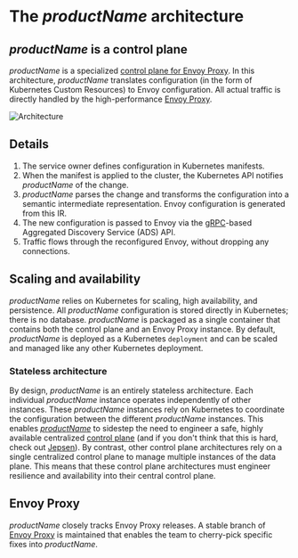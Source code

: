 # The $productName$ architecture

## $productName$ is a control plane

$productName$ is a specialized [control plane for Envoy Proxy](https://blog.getambassador.io/the-importance-of-control-planes-with-service-meshes-and-front-proxies-665f90c80b3d). In this architecture, $productName$ translates configuration (in the form of Kubernetes Custom Resources) to Envoy configuration. All actual traffic is directly handled by the high-performance [Envoy Proxy](https://www.envoyproxy.io).

![Architecture](../../../images/ambassador-arch.png)

## Details

1. The service owner defines configuration in Kubernetes manifests.
2. When the manifest is applied to the cluster, the Kubernetes API notifies $productName$ of the change.
3. $productName$ parses the change and transforms the configuration into a semantic intermediate representation. Envoy configuration is generated from this IR.
4. The new configuration is passed to Envoy via the [gRPC](../../../howtos/grpc/)-based Aggregated Discovery Service (ADS) API.
5. Traffic flows through the reconfigured Envoy, without dropping any connections.

## Scaling and availability

$productName$ relies on Kubernetes for scaling, high availability, and persistence. All $productName$ configuration is stored directly in Kubernetes; there is no database. $productName$ is packaged as a single container that contains both the control plane and an Envoy Proxy instance. By default, $productName$ is deployed as a Kubernetes `deployment` and can be scaled and managed like any other Kubernetes deployment.

### Stateless architecture

By design, $productName$ is an entirely stateless architecture. Each individual $productName$ instance operates independently of other instances. These $productName$ instances rely on Kubernetes to coordinate the configuration between the different $productName$ instances. This enables [$productName$](../../../tutorials/getting-started/) to sidestep the need to engineer a safe, highly available centralized [control plane](/developer-control-plane/) (and if you don't think that this is hard, check out [Jepsen](https://jepsen.io)). By contrast, other control plane architectures rely on a single centralized control plane to manage multiple instances of the data plane. This means that these control plane architectures must engineer resilience and availability into their central control plane.

## Envoy Proxy

$productName$ closely tracks Envoy Proxy releases. A stable branch of [Envoy Proxy](/resources/getting-started-envoyproxy-microservices-resilience/) is maintained that enables the team to cherry-pick specific fixes into $productName$.
